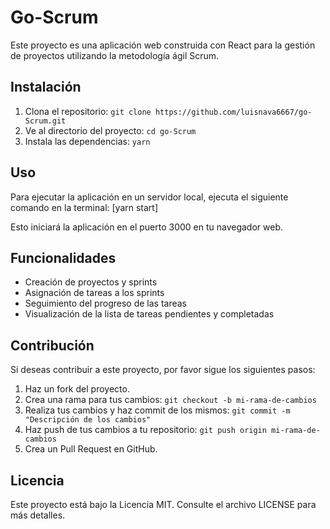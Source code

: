 # Go-Scrum

Este proyecto es una aplicación web construida con React para la gestión de proyectos utilizando la metodología ágil Scrum.

## Instalación

1. Clona el repositorio: `git clone https://github.com/luisnava6667/go-Scrum.git`
2. Ve al directorio del proyecto: `cd go-Scrum`
3. Instala las dependencias: `yarn`

## Uso

Para ejecutar la aplicación en un servidor local, ejecuta el siguiente comando en la terminal: [yarn start]

Esto iniciará la aplicación en el puerto 3000 en tu navegador web.

## Funcionalidades

- Creación de proyectos y sprints
- Asignación de tareas a los sprints
- Seguimiento del progreso de las tareas
- Visualización de la lista de tareas pendientes y completadas

## Contribución

Si deseas contribuir a este proyecto, por favor sigue los siguientes pasos:

1. Haz un fork del proyecto.
2. Crea una rama para tus cambios: `git checkout -b mi-rama-de-cambios`
3. Realiza tus cambios y haz commit de los mismos: `git commit -m "Descripción de los cambios"`
4. Haz push de tus cambios a tu repositorio: `git push origin mi-rama-de-cambios`
5. Crea un Pull Request en GitHub.

## Licencia

Este proyecto está bajo la Licencia MIT. Consulte el archivo LICENSE para más detalles.
